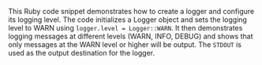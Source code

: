 This Ruby code snippet demonstrates how to create a logger and configure its logging level. The code initializes a Logger object and sets the logging level to WARN using `logger.level = Logger::WARN`.  It then demonstrates logging messages at different levels (WARN, INFO, DEBUG) and shows that only messages at the WARN level or higher will be output. The `STDOUT` is used as the output destination for the logger.

